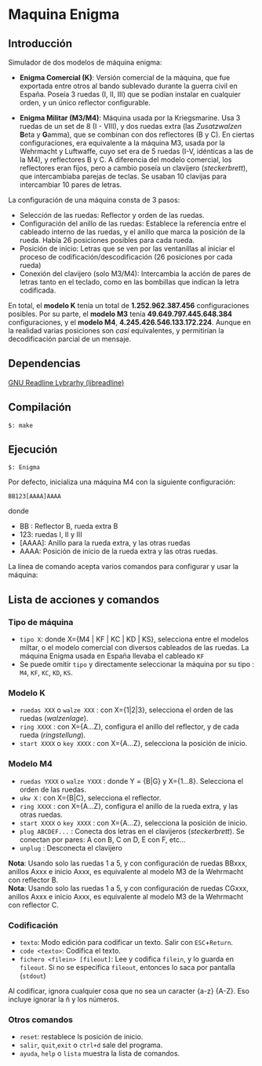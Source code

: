 # Maquina Enigma

## Introducción

Simulador de dos modelos de máquina enigma:

- **Enigma Comercial (K)**: Versión comercial de la máquina, que fue exportada entre otros al bando sublevado durante la guerra civil en España. Poseía 3 ruedas (I, II, III) que se podían instalar en cualquier orden, y un único reflector configurable. 

- **Enigma Militar (M3/M4)**: Máquina usada por la Kriegsmarine. Usa 3 ruedas de un set de 8 (I - VIII), y dos ruedas extra (las *Zusatzwalzen* **B**eta y **G**amma), que se combinan con dos reflectores (B y C).  En ciertas configuraciones, era equivalente a la máquina M3, usada por la Wehrmacht y Luftwaffe,  cuyo set era de 5 ruedas (I-V, idénticas a las de la M4), y reflectores B y C. A diferencia del modelo comercial, los reflectores eran fijos, pero a cambio poseía un clavijero (*steckerbrett*), que intercambiaba parejas de teclas. Se usaban 10 clavijas para intercambiar 10 pares de letras.

La configuración de una máquina consta de 3 pasos:

- Selección de las ruedas: Reflector y orden de las ruedas.
- Configuración del anillo de las ruedas: Establece la referencia entre el cableado interno de las ruedas, y el anillo que marca la posición de la rueda.  Había 26 posiciones posibles para cada rueda.
- Posición de inicio: Letras que se ven por las ventanillas al iniciar el proceso de codificación/descodificación (26 posiciones por cada rueda)
- Conexión del clavijero (solo M3/M4): Intercambia la acción de pares de letras tanto en el teclado, como en las bombillas que indican la letra codificada.

En total, el **modelo K** tenía un total de **1.252.962.387.456** configuraciones posibles. Por su parte, el **modelo M3** tenía **49.649.797.445.648.384**  configuraciones, y el **modelo M4**, **4.245.426.546.133.172.224**. Aunque en la realidad varias posiciones son *casi* equivalentes, y permitirían la  decodificación parcial de un mensaje.


## Dependencias

   [GNU Readline Lybrarhy (libreadline)](https://tiswww.case.edu/php/chet/readline/rltop.html)

## Compilación

    $: make


## Ejecución

    $: Enigma

Por defecto, inicializa una máquina M4 con la siguiente configuración:

    BB123[AAAA]AAAA

donde

 - BB : Reflector B, rueda extra B
 - 123: ruedas I, II y III
 - [AAAA]: Anillo para la rueda extra, y las otras ruedas
 - AAAA: Posición de inicio de la rueda extra y las otras ruedas.

La línea de comando acepta varios comandos para configurar y usar la máquina:

## Lista de acciones y comandos

### Tipo de máquina

- `tipo X`: donde X={M4 | KF | KC | KD | KS}, selecciona entre el modelos miltar, o el modelo comercial con diversos cableados de las ruedas. La máquina Enigma usada en España llevaba el cableado `KF`
- Se puede omitir `tipo` y directamente seleccionar la máquina por su tipo : `M4`, `KF`, `KC`, `KD`, `KS`.

### Modelo K
- `ruedas XXX` o `walze XXX` : con X={1|2|3}, selecciona el orden de las ruedas (*walzenlage*).
- `ring XXXX` : con X={A...Z}, configura el anillo del reflector, y de cada rueda (*ringstellung*).
- `start XXXX` o `key XXXX` : con X={A...Z}, selecciona la posición de inicio. 

### Modelo M4
- `ruedas YXXX` o `walze YXXX` : donde Y = {B|G} y X={1...8}. Selecciona el orden de las ruedas.
- `ukw X` : con X={B|C}, selecciona el reflector.
- `ring XXXX` : con X={A...Z}, configura el anillo de la rueda extra, y las otras ruedas.
- `start XXXX` o `key XXXX` : con X={A...Z}, selecciona la posición de inicio.
- `plug ABCDEF...` : Conecta dos letras en el clavijeros (*steckerbrett*). Se conectan por pares: A con B, C on D, E con F, etc...
- `unplug` : Desconecta el clavijero

**Nota**: Usando solo las ruedas 1 a 5, y con configuración de ruedas BBxxx,  anillos Axxx e inicio Axxx, es equivalente al modelo  M3 de la Wehrmacht con reflector B.       
**Nota**: Usando solo las ruedas 1 a 5, y con configuración de ruedas CGxxx,  anillos Axxx e inicio Axxx, es equivalente al modelo  M3 de la Wehrmacht con reflector C.

### Codificación

- `texto`: Modo edición para codificar un texto. Salir con `ESC`+`Return`.
- `code <texto>`: Codifica el texto.
- `fichero <filein> [fileout]`: Lee y codifica `filein`, y lo guarda en `fileout`. Si no se especifica `fileout`, entonces lo saca por pantalla (`stdout`)

Al codificar, ignora cualquier cosa que no sea un caracter {a-z} {A-Z}. Eso incluye ignorar la ñ y los números.


### Otros comandos

- `reset`: restablece ls posición de inicio.
- `salir`, `quit`,`exit` o `ctrl+d` sale del programa.
- `ayuda`, `help` o `lista` muestra la lista de comandos.
